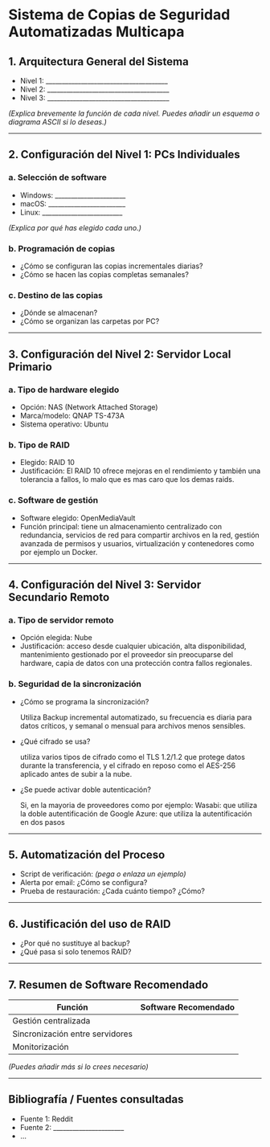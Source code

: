 # Sistema de Copias de Seguridad Automatizadas Multicapa

## 1. Arquitectura General del Sistema

- Nivel 1: ______________________________________
- Nivel 2: ______________________________________
- Nivel 3: ______________________________________

_(Explica brevemente la función de cada nivel. Puedes añadir un esquema o diagrama ASCII si lo deseas.)_

---

## 2. Configuración del Nivel 1: PCs Individuales

### a. Selección de software

- Windows: ______________________
- macOS: ________________________
- Linux: _________________________

_(Explica por qué has elegido cada uno.)_

### b. Programación de copias

- ¿Cómo se configuran las copias incrementales diarias?
- ¿Cómo se hacen las copias completas semanales?

### c. Destino de las copias

- ¿Dónde se almacenan?
- ¿Cómo se organizan las carpetas por PC?

---

## 3. Configuración del Nivel 2: Servidor Local Primario

### a. Tipo de hardware elegido

- Opción: NAS  (Network Attached Storage)
- Marca/modelo: QNAP TS-473A
- Sistema operativo: Ubuntu

### b. Tipo de RAID

- Elegido: RAID 10
- Justificación: El RAID 10 ofrece mejoras en el rendimiento y también una tolerancia a fallos, lo malo que es mas caro que los demas raids.

### c. Software de gestión

- Software elegido: OpenMediaVault
- Función principal: tiene un almacenamiento centralizado con redundancia, servicios de red para compartir archivos en la red, gestión avanzada de permisos y usuarios, virtualización y contenedores como por ejemplo un Docker.

---

## 4. Configuración del Nivel 3: Servidor Secundario Remoto

### a. Tipo de servidor remoto

- Opción elegida: Nube
- Justificación: acceso desde cualquier ubicación, alta disponibilidad, mantenimiento gestionado por el proveedor sin preocuparse del hardware, capia de datos con una protección contra fallos regionales.

### b. Seguridad de la sincronización

- ¿Cómo se programa la sincronización?
  
  Utiliza Backup incremental automatizado, su frecuencia es diaria para datos críticos, y semanal o mensual para archivos menos sensibles.
- ¿Qué cifrado se usa?
  
  utiliza varios tipos de cifrado como el TLS 1.2/1.2 que protege datos durante la transferencia, y el cifrado en reposo como el AES-256 aplicado antes de subir a la nube.
- ¿Se puede activar doble autenticación?

  Si, en la mayoria de proveedores como por ejemplo:
  Wasabi: que utiliza la doble autentificación de Google
  Azure: que utiliza la autentificación en dos pasos

---

## 5. Automatización del Proceso

- Script de verificación: _(pega o enlaza un ejemplo)_
- Alerta por email: ¿Cómo se configura?
- Prueba de restauración: ¿Cada cuánto tiempo? ¿Cómo?

---

## 6. Justificación del uso de RAID

- ¿Por qué no sustituye al backup?
- ¿Qué pasa si solo tenemos RAID?

---

## 7. Resumen de Software Recomendado

| Función                        | Software Recomendado     |
|-------------------------------|--------------------------|
| Gestión centralizada          |                          |
| Sincronización entre servidores|                          |
| Monitorización                |                          |

_(Puedes añadir más si lo crees necesario)_

---

## Bibliografía / Fuentes consultadas

- Fuente 1: Reddit
- Fuente 2: ______________________
- ...

